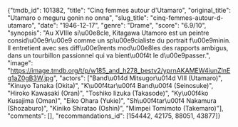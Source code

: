 {"tmdb_id": 101382, "title": "Cinq femmes autour d'Utamaro", "original_title": "Utamaro o meguru gonin no onna", "slug_title": "cinq-femmes-autour-d-utamaro", "date": "1946-12-17", "genre": "Drame", "score": "6.9/10", "synopsis": "Au XVIIIe si\u00e8cle, Kitagawa Utamoro est un peintre consid\u00e9r\u00e9 comme un sp\u00e9cialiste du portrait f\u00e9minin. Il entretient avec ses diff\u00e9rents mod\u00e8les des rapports ambigus, dans un tourbillon passionnel qui va bient\u00f4t le d\u00e9passer.", "image": "https://image.tmdb.org/t/p/w185_and_h278_bestv2/yprnAKAMEW4iunZlnEg1aZ0gB3W.jpg", "actors": ["Band\u014d Mitsugor\u014d VIII (Utamaro)", "Kinuyo Tanaka (Okita)", "K\u00f4tar\u00f4 Band\u00f4 (Seinosuke)", "Hiroko Kawasaki (Oran)", "Toshiko Iizuka (Takasode)", "Ky\u00f4ko Kusajima (Oman)", "Eiko Ohara (Yukie)", "Sh\u00f4tar\u00f4 Nakamura (Shozaburo)", "Kiniko Shiratao (Oshin)", "Mimpei Tomimoto (Takemaro)"], "comments": [], "recommandations_id": [154442, 42175, 88051, 43877]}